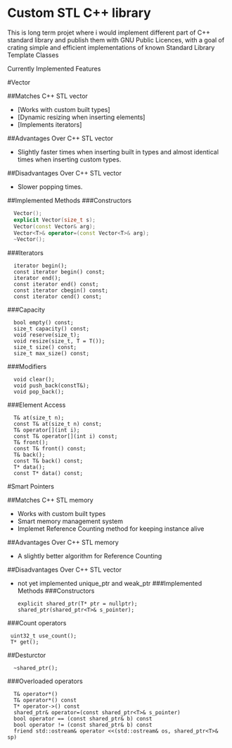 Custom STL C++ library
===================================
<p>This is long term projet where i would implement different part of C++ standard library and publish them with GNU Public Licences, with a goal of
crating simple and efficient implementations of known Standard Library Template Classes</p>

Currently Implemented Features

#Vector

##Matches C++ STL vector
* [Works with custom built types]
* [Dynamic resizing when inserting elements]
* [Implements iterators]

##Advantages Over C++ STL vector
* Slightly faster times when inserting built in types and almost identical times when inserting custom types.

##Disadvantages Over C++ STL vector
* Slower popping times.

##Implemented Methods
###Constructors
```cpp
  Vector();
  explicit Vector(size_t s);
  Vector(const Vector& arg);
  Vector<T>& operator=(const Vector<T>& arg);
  ~Vector();
```
###Iterators
```
  iterator begin();
  const iterator begin() const;
  iterator end();
  const iterator end() const;
  const iterator cbegin() const;
  const iterator cend() const;
```
###Capacity
```
  bool empty() const;
  size_t capacity() const;
  void reserve(size_t);
  void resize(size_t, T = T());
  size_t size() const;
  size_t max_size() const;
```
###Modifiers
```
  void clear();
  void push_back(constT&);
  void pop_back();
```
###Element Access
```
  T& at(size_t n);
  const T& at(size_t n) const;
  T& operator[](int i);
  const T& operator[](int i) const;
  T& front();
  const T& front() const;
  T& back();
  const T& back() const;
  T* data();
  const T* data() const;
```
#Smart Pointers

##Matches C++ STL memory

* Works with custom built types
* Smart memory management system
* Implemet Reference Counting method for keeping instance alive

##Advantages Over C++ STL memory
* A slightly better algorithm for Reference Counting

##Disadvantages Over C++ STL vector
* not yet implemented unique_ptr and weak_ptr
###Implemented Methods
###Constructors
  ```
  explicit shared_ptr(T* ptr = nullptr);
  shared_ptr(shared_ptr<T>& s_pointer);
  ```
###Count operators
 ```
  uint32_t use_count();
  T* get();
 ```
##Desturctor
```
  ~shared_ptr();
```
###Overloaded operators
```
  T& operator*() 
  T& operator*() const
  T* operator->() const
  shared_ptr& operator=(const shared_ptr<T>& s_pointer)
  bool operator == (const shared_ptr& b) const
  bool operator != (const shared_ptr& b) const
  friend std::ostream& operator <<(std::ostream& os, shared_ptr<T>& sp) 
```
